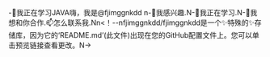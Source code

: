 -👋我正在学习JAVA嗨，我是@fjimggnkdd n-👀我感兴趣.N-🌱我正在学习.N-💞️我想和你合作.📫怎么联系我.Nn<！--nfjimggnkdd/fjimggnkdd是一个✨特殊的✨存储库，因为它的‘README.md’(此文件)出现在您的GitHub配置文件上。您可以单击预览链接查看更改。N->

